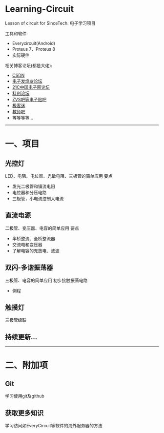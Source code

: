 # Learning-Circuit

Lesson of circuit for SinceTech.
电子学习项目

工具和软件:
* Everycircuit(Android)
* Proteus 7、Proteus 8
* 实际硬件

相关博客论坛(都是大佬):
* [CSDN](https://www.csdn.net/)
* [电子发烧友论坛](http://bbs.elecfans.com/)
* [21C中国电子网论坛](http://bbs.21ic.com/)
* [科创论坛](https://www.kechuang.org/)
* [ZVS吧等电子贴吧](https://tieba.baidu.com/f?kw=zvs)
* [极客迷](http://www.geekfans.com/)
* [教师吧](http://jiaoshi8.com/)
* 等等等等...

---
# 一、项目
## 光控灯
LED、电阻、电位器、光敏电阻、三极管的简单应用
要点
* 发光二极管和镇流电阻
* 电位器和分压电路
* 三极管，小电流控制大电流
## 直流电源
二极管、变压器、电容的简单应用
要点
* 半桥整流、全桥整流器
* 交流电和变压器
* 了解电容的充放电、滤波
## 双闪-多谐振荡器
三极管、电容的简单应用
初步接触振荡电路
* 例程
## 触摸灯
三极管级联

## 持续更新...

---
# 二、附加项
## Git
学习使用git及github
## 获取更多知识
学习访问如EveryCircuit等软件的海外服务器的方法
